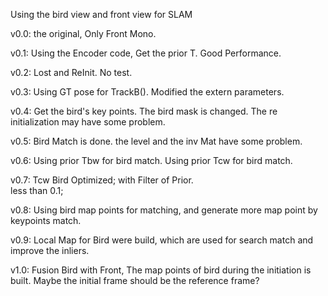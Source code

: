 Using the bird view and front view for SLAM

v0.0:
the original, Only Front Mono.

v0.1:
Using the Encoder code, Get the prior T. Good Performance.

v0.2:
Lost and ReInit. No test. 

v0.3:
Using GT pose for TrackB(). Modified the extern parameters.

v0.4:
Get the bird's key points. The bird mask is changed. The re initialization may have some problem.

v0.5:
Bird Match is done. the level and the inv Mat have some problem.

v0.6:
Using prior Tbw for bird match. 
Using prior Tcw for bird match. 

v0.7:
Tcw Bird Optimized; with Filter of Prior.  
less than 0.1;

v0.8:
Using bird map points for matching, and generate more map point by keypoints match.

v0.9:
Local Map for Bird were build, which are used for search match and improve the inliers.

v1.0:
Fusion Bird with Front, The map points of bird during the initiation is built.
Maybe the initial frame should be the reference frame?